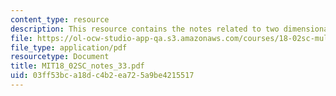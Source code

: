 ```yaml
---
content_type: resource
description: This resource contains the notes related to two dimensional curl.
file: https://ol-ocw-studio-app-qa.s3.amazonaws.com/courses/18-02sc-multivariable-calculus-fall-2010/03ff53bca18dc4b2ea725a9be4215517_MIT18_02SC_notes_33.pdf
file_type: application/pdf
resourcetype: Document
title: MIT18_02SC_notes_33.pdf
uid: 03ff53bc-a18d-c4b2-ea72-5a9be4215517
---
```

